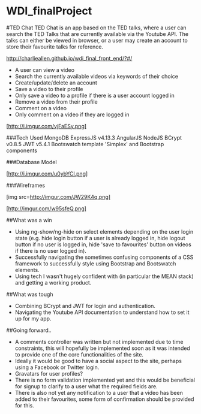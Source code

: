 # WDI_finalProject
#TED Chat
TED Chat is an app based on the TED talks, where a user can search the TED Talks that are currently available via the Youtube API.  The talks can either be viewed in browser, or a user may create an account to store their favourite talks for reference.

http://charlieallen.github.io/wdi_final_front_end/?#/

* A user can view a video
* Search the currently available videos via keywords of their choice
* Create/update/delete an account
* Save a video to their profile
* Only save a video to a profile if there is a user account logged in
* Remove a video from their profile
* Comment on a video
* Only comment on a video if they are logged in

[http://i.imgur.com/vjFaESy.png]

###Tech Used
MongoDB 
ExpressJS v4.13.3
AngularJS 
NodeJS 
BCrypt v0.8.5
JWT v5.4.1
Bootswatch template 'Simplex' and Bootstrap components


###Database Model

[http://i.imgur.com/u0ybYCl.png]

###Wireframes

[img src=http://imgur.com/JW29K4q.png]

[http://imgur.com/w95sfeQ.png]


##What was a win
* Using ng-show/ng-hide on select elements depending on the user login state (e.g. hide login button if a user is already logged in, hide logout button if no user is logged in, hide 'save to favourites' button on videos if there is no user logged in).
* Successfully navigating the sometimes confusing components of a CSS framework to successfully style using Bootstrap and Bootswatch elements.
* Using tech I wasn't hugely confident with (in particular the MEAN stack) and getting a working product.

##What was tough
* Combining BCrypt and JWT for login and authentication.
* Navigating the Youtube API documentation to understand how to set it up for my app.

##Going forward..
* A comments controller was written but not implemented due to time constraints, this will hopefully be implemented soon as it was intended to provide one of the core functionalities of the site.
* Ideally it would be good to have a social aspect to the site, perhaps using a Facebook or Twitter login.
* Gravatars for user profiles?
* There is no form validation implemented yet and this would be beneficial for signup to clarify to a user what the required fields are.
* There is also not yet any notification to a user that a video has been added to their favourites, some form of confirmation should be provided for this.
